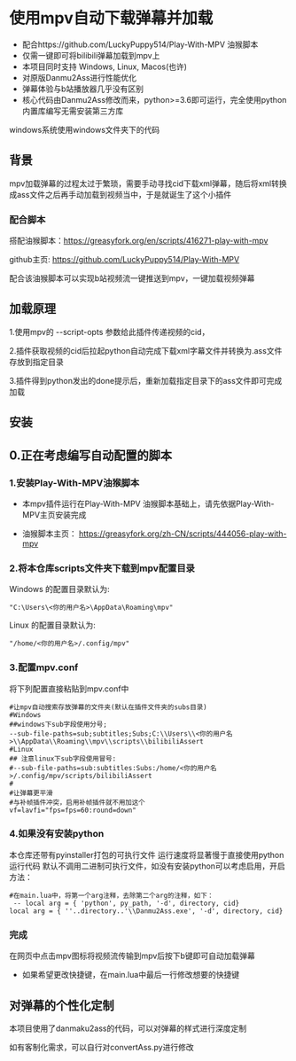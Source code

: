 # 使用mpv自动下载弹幕并加载

- 配合https://github.com/LuckyPuppy514/Play-With-MPV  油猴脚本
- 仅需一键即可将bilibili弹幕加载到mpv上
- 本项目同时支持 Windows, Linux, Macos(也许) 
- 对原版Danmu2Ass进行性能优化
- 弹幕体验与b站播放器几乎没有区别
- 核心代码由Danmu2Ass修改而来，python>=3.6即可运行，完全使用python内置库编写无需安装第三方库

windows系统使用windows文件夹下的代码

## 背景

mpv加载弹幕的过程太过于繁琐，需要手动寻找cid下载xml弹幕，随后将xml转换成ass文件之后再手动加载到视频当中，于是就诞生了这个小插件

### 配合脚本

搭配油猴脚本：https://greasyfork.org/en/scripts/416271-play-with-mpv

github主页: https://github.com/LuckyPuppy514/Play-With-MPV

配合该油猴脚本可以实现b站视频流一键推送到mpv，一键加载视频弹幕

## 加载原理

1.使用mpv的 --script-opts 参数给此插件传递视频的cid，

2.插件获取视频的cid后拉起python自动完成下载xml字幕文件并转换为.ass文件存放到指定目录

3.插件得到python发出的done提示后，重新加载指定目录下的ass文件即可完成加载


## 安装


## 0.正在考虑编写自动配置的脚本


### 1.安装Play-With-MPV油猴脚本

- 本mpv插件运行在Play-With-MPV 油猴脚本基础上，请先依据Play-With-MPV主页安装完成

- 油猴脚本主页： https://greasyfork.org/zh-CN/scripts/444056-play-with-mpv

### 2.将本仓库scripts文件夹下载到mpv配置目录

Windows 的配置目录默认为: 
``` text
"C:\Users\<你的用户名>\AppData\Roaming\mpv"
```
Linux 的配置目录默认为: 
``` text
"/home/<你的用户名>/.config/mpv"
 ```
### 3.配置mpv.conf
将下列配置直接粘贴到mpv.conf中
``` text
#让mpv自动搜索存放弹幕的文件夹(默认在插件文件夹的subs目录)
#Windows
##windows下sub字段使用分号;
--sub-file-paths=sub;subtitles;Subs;C:\\Users\\<你的用户名>\\AppData\\Roaming\\mpv\\scripts\\bilibiliAssert
#Linux
## 注意linux下sub字段使用冒号:
#--sub-file-paths=sub:subtitles:Subs:/home/<你的用户名>/.config/mpv/scripts/bilibiliAssert
#
#让弹幕更平滑
#与补帧插件冲突，启用补帧插件就不用加这个
vf=lavfi="fps=fps=60:round=down"
```

### 4.如果没有安装python
本仓库还带有pyinstaller打包的可执行文件
运行速度将显著慢于直接使用python运行代码
默认不调用二进制可执行文件，如没有安装python可以考虑启用，开启方法：
``` text
#在main.lua中，将第一个arg注释，去除第二个arg的注释，如下：
 -- local arg = { 'python', py_path, '-d', directory, cid}
local arg = { ''..directory..'\\Danmu2Ass.exe', '-d', directory, cid}
 ```


### 完成
在网页中点击mpv图标将视频流传输到mpv后按下b键即可自动加载弹幕

- 如果希望更改快捷键，在main.lua中最后一行修改想要的快捷键

## 对弹幕的个性化定制
本项目使用了danmaku2ass的代码，可以对弹幕的样式进行深度定制

如有客制化需求，可以自行对convertAss.py进行修改
